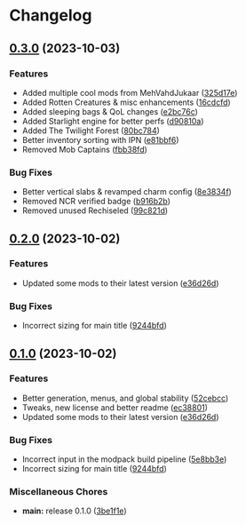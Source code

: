 # Changelog

## [0.3.0](https://github.com/Donokami/the-adventurers-journey/compare/0.2.0...0.3.0) (2023-10-03)


### Features

* Added multiple cool mods from MehVahdJukaar ([325d17e](https://github.com/Donokami/the-adventurers-journey/commit/325d17edecc3c6a2fc62a39e71d430d858f2bac3))
* Added Rotten Creatures & misc enhancements ([16cdcfd](https://github.com/Donokami/the-adventurers-journey/commit/16cdcfd2ad677f0ffe29bde1cace5d85dd8fb6d5))
* Added sleeping bags & QoL changes ([e2bc76c](https://github.com/Donokami/the-adventurers-journey/commit/e2bc76c5e5260aa4dc48db3f29b4a1958a014c88))
* Added Starlight engine for better perfs ([d90810a](https://github.com/Donokami/the-adventurers-journey/commit/d90810ad999c4980cb266ce1b3a2afdad49b3bc7))
* Added The Twilight Forest ([80bc784](https://github.com/Donokami/the-adventurers-journey/commit/80bc78416c42a0b96d1e34817ccaac2c1439c557))
* Better inventory sorting with IPN ([e81bbf6](https://github.com/Donokami/the-adventurers-journey/commit/e81bbf679a152bc17c44033d9237fbbe148263b2))
* Removed Mob Captains ([fbb38fd](https://github.com/Donokami/the-adventurers-journey/commit/fbb38fd8fc62265608f937c1b8ed9bd487cb6ae4))


### Bug Fixes

* Better vertical slabs & revamped charm config ([8e3834f](https://github.com/Donokami/the-adventurers-journey/commit/8e3834f222f0eb92dd7b87828d6e0bf1360dd217))
* Removed NCR verified badge ([b916b2b](https://github.com/Donokami/the-adventurers-journey/commit/b916b2b620ca45d0b429a6fbdad07f5ded671104))
* Removed unused Rechiseled ([99c821d](https://github.com/Donokami/the-adventurers-journey/commit/99c821db422e00c7a7affab2e3a68a4def4581a7))

## [0.2.0](https://github.com/Donokami/the-adventurers-journey/compare/0.1.0...0.2.0) (2023-10-02)


### Features

* Updated some mods to their latest version ([e36d26d](https://github.com/Donokami/the-adventurers-journey/commit/e36d26d0870546efc5b53ff6d471e1463bb42cfe))


### Bug Fixes

* Incorrect sizing for main title ([9244bfd](https://github.com/Donokami/the-adventurers-journey/commit/9244bfd10621f116b0b921d469903e49d74fe5a5))

## [0.1.0](https://github.com/Donokami/the-adventurers-journey/compare/v0.2.0...0.1.0) (2023-10-02)


### Features

* Better generation, menus, and global stability ([52cebcc](https://github.com/Donokami/the-adventurers-journey/commit/52cebccc02e25e16372b843bbf85a325ec473d34))
* Tweaks, new license and better readme ([ec38801](https://github.com/Donokami/the-adventurers-journey/commit/ec388014573baf68f45eece0c847435559fdcb2a))
* Updated some mods to their latest version ([e36d26d](https://github.com/Donokami/the-adventurers-journey/commit/e36d26d0870546efc5b53ff6d471e1463bb42cfe))


### Bug Fixes

* Incorrect input in the modpack build pipeline ([5e8bb3e](https://github.com/Donokami/the-adventurers-journey/commit/5e8bb3eca69f256b16f9458b614c28642830f1ff))
* Incorrect sizing for main title ([9244bfd](https://github.com/Donokami/the-adventurers-journey/commit/9244bfd10621f116b0b921d469903e49d74fe5a5))


### Miscellaneous Chores

* **main:** release 0.1.0 ([3be1f1e](https://github.com/Donokami/the-adventurers-journey/commit/3be1f1ed7bea37666c5e6ed951c39ab54cea5efd))
